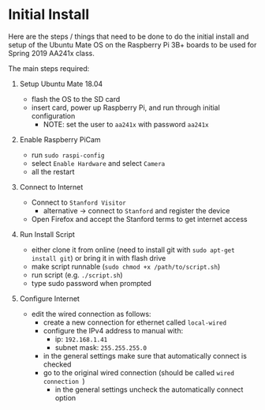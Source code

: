 # Initial Install #

Here are the steps / things that need to be done to do the initial install and setup of the Ubuntu Mate OS on the Raspberry Pi 3B+ boards to be used for Spring 2019 AA241x class.

The main steps required:

 1. Setup Ubuntu Mate 18.04
     - flash the OS to the SD card
     - insert card, power up Raspberry Pi, and run through initial configuration
         + NOTE: set the user to `aa241x` with password `aa241x`

 2. Enable Raspberry PiCam
     - run `sudo raspi-config`
     - select `Enable Hardware` and select `Camera`
     - all the restart

 3. Connect to Internet
     - Connect to `Stanford Visitor`
         + alternative -> connect to `Stanford` and register the device
     - Open Firefox and accept the Stanford terms to get internet access

 4. Run Install Script
     - either clone it from online (need to install git with `sudo apt-get install git`) or bring it in with flash drive
     - make script runnable (`sudo chmod +x /path/to/script.sh`)
     - run script (e.g. `./script.sh`)
     - type sudo password when prompted
 
 5. Configure Internet
     - edit the wired connection as follows:
         + create a new connection for ethernet called `local-wired`
         + configure the IPv4 address to manual with:
             * ip: `192.168.1.41`
             * subnet mask: `255.255.255.0`
         + in the general settings make sure that automatically connect is checked
         + go to the original wired connection (should be called `wired connection `)
             * in the general settings uncheck the automatically connect option
